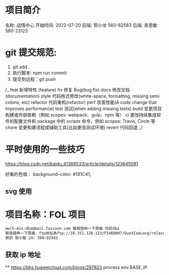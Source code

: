 # 项目简介

名称: 战情中心
开始时间: 2022-07-20
前端: 郭小龙 560-82583
后端: 吴思敏 560-23123

# git 提交规范:

1. git add .
2. 执行脚本: npm run commit
3. 提交到远程：git push

/_ feat 新增特性 (feature)
fix 修复 Bug(bug fix)
docs 修改文档 (documentation)
style 代码格式修改(white-space, formatting, missing semi colons, etc)
refactor 代码重构(refactor)
perf 改善性能(A code change that improves performance)
test 测试(when adding missing tests)
build 变更项目构建或外部依赖（例如 scopes: webpack、gulp、npm 等）
ci 更改持续集成软件的配置文件和 package 中的 scripts 命令，例如 scopes: Travis, Circle 等
chore 变更构建流程或辅助工具(比如更改测试环境)
revert 代码回退
_/

# 平时使用的一些技巧

https://blog.csdn.net/baidu_41388533/article/details/123645081

好看的色值：
background-color: #181C41;

<!--
            min: (value) => Math.ceil(value.min - 1), // 指定最小值
            max: () => 100, // 指定最大值
 -->

## svg 使用

<svg-icon className="computer" icon-class="computer" />

# 项目名称：FOL 项目

```html
wwlh-mis-dba@mail.foxconn.com 幫我發佈一下頁面 你好dba
幫我發佈一下頁面，ftp地址為ftp://10.151.128.123/F5460007/GuoXIaoLong/relase，網頁地址為http://10.147.214.130:8093/。
資訊 郭小龍 LH: 560-82583
```

## 获取 ip 地址

\*\* https://bbs.huaweicloud.com/blogs/297823 process.env.BASE_IP
